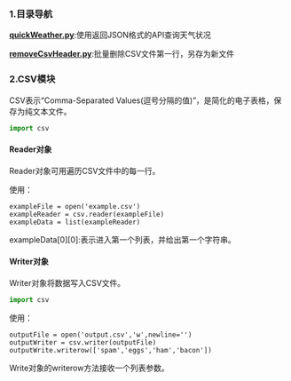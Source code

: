 ### 1.目录导航

**[quickWeather.py](./quickWeather.py)**:使用返回JSON格式的API查询天气状况

**[removeCsvHeader.py](./removeCsvHeader.py)**:批量删除CSV文件第一行，另存为新文件



### 2.CSV模块

CSV表示“Comma-Separated Values(逗号分隔的值)”，是简化的电子表格，保存为纯文本文件。

```py
import csv
```

#### Reader对象

Reader对象可用遍历CSV文件中的每一行。

使用：

```she
exampleFile = open('example.csv')
exampleReader = csv.reader(exampleFile)
exampleData = list(exampleReader)
```

exampleData[0]\[0]:表示进入第一个列表，并给出第一个字符串。

#### Writer对象

Writer对象将数据写入CSV文件。

```python
import csv
```

使用：

```shell
outputFile = open('output.csv','w',newline='')
outputWriter = csv.writer(outputFile)
outputWrite.writerow(['spam','eggs','ham','bacon'])
```

Write对象的writerow方法接收一个列表参数。

